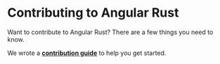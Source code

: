 # Contributing to Angular Rust

Want to contribute to Angular Rust? There are a few things you need to know.  

We wrote a **[contribution guide](https://angular-rust.github.io//contributing/how-to-contribute.html)** to help you get started.